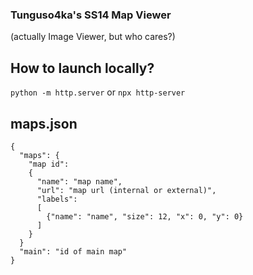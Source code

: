 ### Tunguso4ka's SS14 Map Viewer
(actually Image Viewer, but who cares?)

## How to launch locally?
`python -m http.server`
or
`npx http-server`

## maps.json
```
{
  "maps": {
    "map id":
    {
      "name": "map name",
      "url": "map url (internal or external)",
      "labels":
      [
        {"name": "name", "size": 12, "x": 0, "y": 0}
      ]
    }
  }
  "main": "id of main map"
}
```
